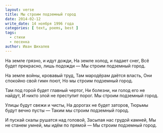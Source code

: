 ```yaml
---
layout: verse
title: Мы строим подземный город
date: 2014-02-12
write_date: 14 ноября 1996 года
categories: [ text, poems, best ]
tags:
  - стихи
  - песенка
author: Иван Шихалев
---
```

На земле грязно, и идут дожди,
На земле холод, и падает снег,
Всё будет прекрасно, лишь подожди —
Мы строим подземный город.

На земле войны, кровавый труд,
Там мародёрам даётся власть,
Они спокойно свой гимн поют,
Но мы строим подземный город.

Там под горой будет главный чертог,
Ни болезни, ни голод его не найдут,
И никто злой не преступит порог.
Мы строим подземный город.

Улицы будут свежи и чисты,
На дорогах не будет заторов,
Тюрьмы будут вечно пусты —
Таким мы строим подземный город.

И пускай скалы рушатся над головой,
Засыпая нас грудой камней,
Мы не станем умней, мы идём по прямой —
Мы строим подземный город.
